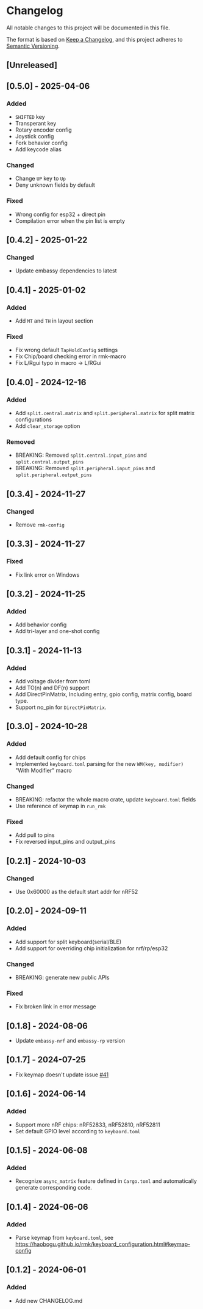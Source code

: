 # Changelog

All notable changes to this project will be documented in this file.

The format is based on [Keep a Changelog](https://keepachangelog.com/en/1.1.0/),
and this project adheres to [Semantic Versioning](https://semver.org/spec/v2.0.0.html).

## [Unreleased]

## [0.5.0] - 2025-04-06

### Added

- `SHIFTED` key
- Transperant key
- Rotary encoder config
- Joystick config
- Fork behavior config
- Add keycode alias

### Changed

- Change `UP` key to `Up`
- Deny unknown fields by default

### Fixed

- Wrong config for esp32 + direct pin
- Compilation error when the pin list is empty

## [0.4.2] - 2025-01-22

### Changed

- Update embassy dependencies to latest

## [0.4.1] - 2025-01-02

### Added

- Add `MT` and `TH` in layout section

### Fixed

- Fix wrong default `TapHoldConfig` settings
- Fix Chip/board checking error in rmk-macro
- Fix L/Rgui typo in macro -> L/RGui

## [0.4.0] - 2024-12-16

### Added

- Add `split.central.matrix` and `split.peripheral.matrix` for split matrix configurations
- Add `clear_storage` option

### Removed

- BREAKING: Removed `split.central.input_pins` and `split.central.output_pins`
- BREAKING: Removed `split.peripheral.input_pins` and `split.peripheral.output_pins`

## [0.3.4] - 2024-11-27

### Changed

- Remove `rmk-config`

## [0.3.3] - 2024-11-27

### Fixed

- Fix link error on Windows

## [0.3.2] - 2024-11-25

### Added

- Add behavior config
- Add tri-layer and one-shot config

## [0.3.1] - 2024-11-13

### Added

- Add voltage divider from toml
- Add TO(n) and DF(n) support
- Add DirectPinMatrix, Including entry, gpio config, matrix config, board type.
- Support no_pin for `DirectPinMatrix`.

## [0.3.0] - 2024-10-28

### Added

- Add default config for chips
- Implemented `keyboard.toml` parsing for the new `WM(key, modifier)` "With Modifier" macro

### Changed

- BREAKING: refactor the whole macro crate, update `keyboard.toml` fields
- Use reference of keymap in `run_rmk`

### Fixed

- Add pull to pins
- Fix reversed input_pins and output_pins

## [0.2.1] - 2024-10-03

### Changed

- Use 0x60000 as the default start addr for nRF52

## [0.2.0] - 2024-09-11

### Added

- Add support for split keyboard(serial/BLE)
- Add support for overriding chip initialization for nrf/rp/esp32

### Changed

- BREAKING: generate new public APIs

### Fixed

- Fix broken link in error message

## [0.1.8] - 2024-08-06

- Update `embassy-nrf` and `embassy-rp` version

## [0.1.7] - 2024-07-25

- Fix keymap doesn't update issue [#41](https://github.com/HaoboGu/rmk/issues/41)

## [0.1.6] - 2024-06-14

### Added

- Support more nRF chips: nRF52833, nRF52810, nRF52811
- Set default GPIO level according to `keybaord.toml`

## [0.1.5] - 2024-06-08

### Added

- Recognize `async_matrix` feature defined in `Cargo.toml` and automatically generate corresponding code.

## [0.1.4] - 2024-06-06

### Added

- Parse keymap from `keyboard.toml`, see https://haobogu.github.io/rmk/keyboard_configuration.html#keymap-config

## [0.1.2] - 2024-06-01

### Added

- Add new CHANGELOG.md
